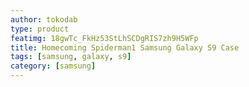 ```yaml
---
author: tokodab
type: product
featimg: 18gwTc_FkHz53StLhSCDgRIS7zh9H5WFp
title: Homecoming Spiderman1 Samsung Galaxy S9 Case
tags: [samsung, galaxy, s9]
category: [samsung]
---
```

